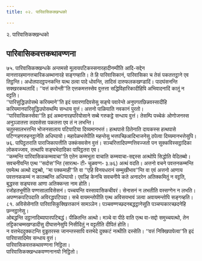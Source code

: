 ```yaml
---
title: ०२. पारिवासिकक्खन्धको

---
```

२. पारिवासिकक्खन्धको  


## पारिवासिकवत्तकथावण्णना

७५. पारिवासिकक्खन्धके अन्तमसो मूलायपटिकस्सनारहादीनम्पीति आदि-सद्देन मानत्तारहमानत्तचारिकअब्भानारहे सङ्गण्हाति। ते हि पारिवासिकानं, पारिवासिका च तेसं पकतत्तट्ठाने एव तिट्ठन्ति। अधोतपादट्ठपनकन्ति यत्थ ठत्वा पादे धोवन्ति, तादिसं दारुफलकखण्डादिं। पादघंसनन्ति सक्खरकथलादिं। ‘‘वत्तं करोन्ती’’ति एत्तकमत्तस्सेव वुत्तत्ता सद्धिविहारिकादीहिपि अभिवादनादिं कातुं न वट्टति।  
‘‘पारिसुद्धिउपोसथे करियमाने’’ति इदं पवारणादिवसेसु सङ्घे पवारेन्ते अनुपगतछिन्नवस्सादीहि करियमानपारिसुद्धिउपोसथम्पि सन्धाय वुत्तं। अत्तनो पाळियाति नवकानं पुरतो।  
‘‘पारिवासिकस्सेवा’’ति इदं अब्भानारहपरियोसाने सब्बे गरुकट्ठे सन्धाय वुत्तं। तेसम्पि पच्चेकं ओणोजनस्स अनुञ्ञातत्ता तदवसेसा पकतत्ता एव तं न लभन्ति।  
चतुस्सालभत्तन्ति भोजनसालाय पटिपाटिया दिय्यमानभत्तं। हत्थपासे ठितेनाति दायकस्स हत्थपासे पटिग्गहणरुहनट्ठानेति अधिप्पायो। महापेळभत्तेपीति महन्तेसु भत्तपच्छिआदिभाजनेसु ठपेत्वा दिय्यमानभत्तेसुपि।  
७६. पापिट्ठतराति पाराजिकापत्तीति उक्कंसवसेन वुत्तं। सञ्चरित्तादिपण्णत्तिवज्जतो पन सुक्कविस्सट्ठादिका लोकवज्जाव, तत्थापि सङ्घभेदादिका पापिट्ठतरा एव।  
‘‘कम्मन्ति पारिवासिककम्मवाचा’’ति एतेन कम्मभूता वाचाति कम्मवाचा-सद्दस्स अत्थोपि सिद्धोति वेदितब्बो। सवचनीयन्ति एत्थ ‘‘सदोस’’न्ति (सारत्थ॰ टी॰ चूळवग्ग॰ ३.७६) अत्थं वदति। अत्तनो वचने पवत्तनकम्मन्ति एवमेत्थ अत्थो दट्ठब्बो, ‘‘मा पक्कमाही’’ति वा ‘‘एहि विनयधरानं सम्मुखीभाव’’न्ति वा एवं अत्तनो आणाय पवत्तनककम्मं न कातब्बन्ति अधिप्पायो। एवञ्हि केनचि सवचनीये कते अनादरेन अतिक्कमितुं न वट्टति, बुद्धस्स सङ्घस्स आणा अतिक्‍कन्ता नाम होति।  
रजोहतभूमीति पण्णसालाविसेसनं। पच्‍चयन्ति वस्सावासिकचीवरं। सेनासनं न लभतीति वस्सग्गेन न लभति।  
अपण्णकपटिपदाति अविरद्धपटिपदा। सचे वायमन्तोपीति एत्थ अविसयभावं ञत्वा अवायमन्तोपि सङ्गय्हति।  
८१. अविसेसेनाति पारिवासिकुक्खित्तकानं सामञ्‍ञेन। पञ्‍चवण्णच्छदनबद्धट्ठानेसूति पञ्‍चप्पकारच्छदनेहि छन्‍नट्ठानेसु।  
ओबद्धन्ति उट्ठानादिब्यापारपटिबद्धं। पीळितन्ति अत्थो। मञ्‍चे वा पीठे वाति एत्थ वा-सद्दो समुच्‍चयत्थो, तेन तट्टिकाचम्मखण्डादीसु दीघासनेसुपि निसीदितुं न वट्टतीति दीपितं होति।  
न वत्तभेददुक्‍कटन्ति वुड्ढतरस्स जानन्तस्सापि वत्तभेदे दुक्‍कटं नत्थीति दस्सेति। ‘‘वत्तं निक्खिपापेत्वा’’ति इदं पारिवासादिमेव सन्धाय वुत्तं।  
पारिवासिकवत्तकथावण्णना निट्ठिता।  
पारिवासिकक्खन्धकवण्णनानयो निट्ठितो।  